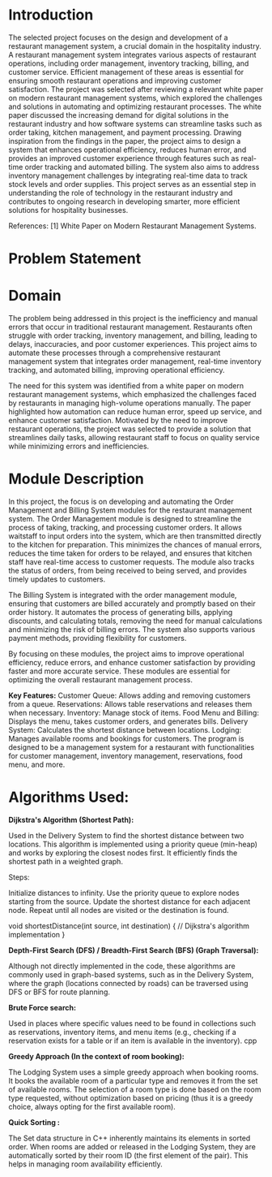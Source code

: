  # **Introduction**
 
The selected project focuses on the design and development of a restaurant management system, a crucial domain in the hospitality industry. A restaurant management system integrates various aspects of restaurant operations, including order management, inventory tracking, billing, and customer service. Efficient management of these areas is essential for ensuring smooth restaurant operations and improving customer satisfaction.
The project was selected after reviewing a relevant white paper on modern restaurant management systems, which explored the challenges and solutions in automating and optimizing restaurant processes. The white paper discussed the increasing demand for digital solutions in the restaurant industry and how software systems can streamline tasks such as order taking, kitchen management, and payment processing. Drawing inspiration from the findings in the paper, the project aims to design a system that enhances operational efficiency, reduces human error, and provides an improved customer experience through features such as real-time order tracking and automated billing. The system also aims to address inventory management challenges by integrating real-time data to track stock levels and order supplies. This project serves as an essential step in understanding the role of technology in the restaurant industry and contributes to ongoing research in developing smarter, more efficient solutions for hospitality businesses.

References: [1] White Paper on Modern Restaurant Management Systems.

#  **Problem Statement**

# Domain
The problem being addressed in this project is the inefficiency and manual errors that occur in traditional restaurant management. Restaurants often struggle with order tracking, inventory management, and billing, leading to delays, inaccuracies, and poor customer experiences. This project aims to automate these processes through a comprehensive restaurant management system that integrates order management, real-time inventory tracking, and automated billing, improving operational efficiency.

The need for this system was identified from a white paper on modern restaurant management systems, which emphasized the challenges faced by restaurants in managing high-volume operations manually. The paper highlighted how automation can reduce human error, speed up service, and enhance customer satisfaction. Motivated by the need to improve restaurant operations, the project was selected to provide a solution that streamlines daily tasks, allowing restaurant staff to focus on quality service while minimizing errors and inefficiencies.


# Module Description
In this project, the focus is on developing and automating the Order Management and Billing System modules for the restaurant management system.
The Order Management module is designed to streamline the process of taking, tracking, and processing customer orders. It allows waitstaff to input orders into the system, which are then transmitted directly to the kitchen for preparation. This minimizes the chances of manual errors, reduces the time taken for orders to be relayed, and ensures that kitchen staff have real-time access to customer requests. The module also tracks the status of orders, from being received to being served, and provides timely updates to customers.

The Billing System is integrated with the order management module, ensuring that customers are billed accurately and promptly based on their order history. It automates the process of generating bills, applying discounts, and calculating totals, removing the need for manual calculations and minimizing the risk of billing errors. The system also supports various payment methods, providing flexibility for customers.

By focusing on these modules, the project aims to improve operational efficiency, reduce errors, and enhance customer satisfaction by providing faster and more accurate service. These modules are essential for optimizing the overall restaurant management process.


**Key Features:**
Customer Queue: Allows adding and removing customers from a queue.
Reservations: Allows table reservations and releases them when necessary.
Inventory: Manage stock of items.
Food Menu and Billing: Displays the menu, takes customer orders, and generates bills.
Delivery System: Calculates the shortest distance between locations.
Lodging: Manages available rooms and bookings for customers.
The program is designed to be a management system for a restaurant with functionalities for customer management, inventory management, reservations, food menu, and more.

# **Algorithms Used:**
**Dijkstra's Algorithm (Shortest Path):**

Used in the Delivery System to find the shortest distance between two locations. This algorithm is implemented using a priority queue (min-heap) and works by exploring the closest nodes first. It efficiently finds the shortest path in a weighted graph.

Steps:

Initialize distances to infinity.
Use the priority queue to explore nodes starting from the source.
Update the shortest distance for each adjacent node.
Repeat until all nodes are visited or the destination is found.

void shortestDistance(int source, int destination)
{
    // Dijkstra's algorithm implementation
}

**Depth-First Search (DFS) / Breadth-First Search (BFS) (Graph Traversal):**

Although not directly implemented in the code, these algorithms are commonly used in graph-based systems, such as in the Delivery System, where the graph (locations connected by roads) can be traversed using DFS or BFS for route planning.

**Brute Force search:**

Used in places where specific values need to be found in collections such as reservations, inventory items, and menu items (e.g., checking if a reservation exists for a table or if an item is available in the inventory).
cpp

**Greedy Approach (In the context of room booking):**

The Lodging System uses a simple greedy approach when booking rooms. It books the available room of a particular type and removes it from the set of available rooms.
The selection of a room type is done based on the room type requested, without optimization based on pricing (thus it is a greedy choice, always opting for the first available room).

**Quick Sorting :**

The Set data structure in C++ inherently maintains its elements in sorted order. When rooms are added or released in the Lodging System, they are automatically sorted by their room ID (the first element of the pair). This helps in managing room availability efficiently.
